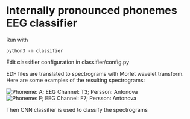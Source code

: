 # Internally pronounced phonemes EEG classifier

Run with
```
python3 -m classifier
```

Edit classifier configuration in classifier/config.py

EDF files are translated to spectrograms with Morlet wavelet transform. Here are some examples of the resulting spectrograms:

![Phoneme: A; EEG Channel: T3; Persson: Antonova](https://github.com/maxporyvay/ipp-clf-eeg/blob/main/datasets/morlet-examples/Phoneme_A_Channel_T3_Antonova.jpeg?raw=true)
![Phoneme: F; EEG Channel: F7; Persson: Antonova](https://github.com/maxporyvay/ipp-clf-eeg/blob/main/datasets/morlet-examples/Phoneme_F_Channel_F7_Antonova.jpeg?raw=true)

Then CNN classifier is used to classify the spectrograms
